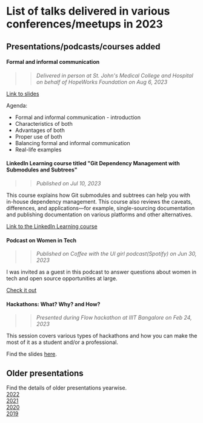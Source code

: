 # List of talks delivered in various conferences/meetups in 2023

## Presentations/podcasts/courses added

#### Formal and informal communication

> > _Delivered in person at St. John's Medical College and Hospital on behalf of HopeWorks Foundation on Aug 6, 2023_

[Link to slides](2023/FormalInformalCommunication.pdf)

Agenda:

- Formal and informal communication - introduction
- Characteristics of both
- Advantages of both
- Proper use of both
- Balancing formal and informal communication
- Real-life examples

#### LinkedIn Learning course titled "Git Dependency Management with Submodules and Subtrees"

> > _Published on Jul 10, 2023_

This course explains how Git submodules and subtrees can help you with in-house dependency management. This course also reviews the caveats, differences, and applications—for example, single-sourcing documentation and publishing documentation on various platforms and other alternatives.

[Link to the LinkedIn Learning course](https://www.linkedin.com/learning/git-dependency-management-with-submodules-and-subtrees/git-submodules-and-subtrees)

#### Podcast on Women in Tech

> > _Published on Coffee with the UI girl podcast(Spotify) on Jun 30, 2023_

I was invited as a guest in this podcast to answer questions about women in tech and open source opportunities at large.

[Check it out](https://tinyurl.com/muzeemrr)

#### Hackathons: What? Why? and How?

> > _Presented during Flow hackathon at IIIT Bangalore on Feb 24, 2023_

This session covers various types of hackathons and how you can make the most of it as a student and/or a professional.

Find the slides [here](2023/Hackathons-What-Why-How.pdf).

## Older presentations

Find the details of older presentations yearwise.
\
[2022](2022)
\
[2021](2021)
\
[2020](2020)
\
[2019](2019)

